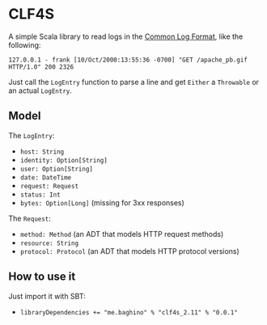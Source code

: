CLF4S
=====

A simple Scala library to read logs in the [Common Log Format](https://en.wikipedia.org/wiki/Common_Log_Format), like the following:

```127.0.0.1 - frank [10/Oct/2000:13:55:36 -0700] "GET /apache_pb.gif HTTP/1.0" 200 2326```

Just call the ```LogEntry``` function to parse a line and get ```Either``` a ```Throwable``` or an actual ```LogEntry```.

Model
-----

The ```LogEntry```:
* ```host: String```
* ```identity: Option[String]```
* ```user: Option[String]```
* ```date: DateTime```
* ```request: Request```
* ```status: Int```
* ```bytes: Option[Long]``` (missing for 3xx responses)

The ```Request```:
* ```method: Method``` (an ADT that models HTTP request methods)
* ```resource: String```
* ```protocol: Protocol``` (an ADT that models HTTP protocol versions)

How to use it
-------------

Just import it with SBT:
* ```libraryDependencies += "me.baghino" % "clf4s_2.11" % "0.0.1"```

